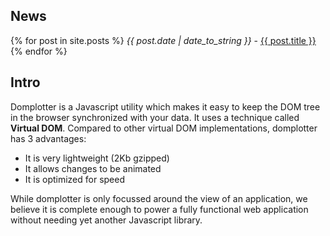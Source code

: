  
## News

{% for post in site.posts %}
*{{ post.date | date_to_string }}* - 
<a href="{{ site.baseurl }}{{ post.url }}">{{ post.title }}</a>
{% endfor %}

## Intro

Domplotter is a Javascript utility which makes it easy to keep the DOM tree in the browser synchronized with your data.
It uses a technique called **Virtual DOM**.
Compared to other virtual DOM implementations, domplotter has 3 advantages:

- It is very lightweight (2Kb gzipped)
- It allows changes to be animated
- It is optimized for speed

While domplotter is only focussed around the view of an application, we believe it is complete enough
to power a fully functional web application without needing yet another Javascript library.

